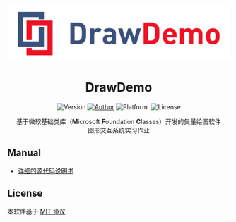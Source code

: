 <div align=center><img src="./Resource/Banner.png" alt="DrawDemo"></div>

<h1 align=center>DrawDemo</h1>

<p align="center">
  <img alt="Version" src="https://img.shields.io/badge/version-1.0.0-brightgreen.svg"/>
  <a href="https://lucka.moe"><img alt="Author" src="https://img.shields.io/badge/author-Lucka-5880C8.svg"/></a>
  <img alt="Platform" src="https://img.shields.io/badge/platform-Windows-137AD4.svg"/>
  <img alt="License" src="https://img.shields.io/badge/license-MIT-green.svg"/>
</p>
<p align="center">
  基于微软基础类库（<b>M</b>icrosoft <b>F</b>oundation <b>C</b>lasses）开发的矢量绘图软件<br>
  图形交互系统实习作业
</p>

## Manual
- [详细的源代码说明书](./Manual.md)

## License
本软件基于 [MIT 协议](./LICENSE)
